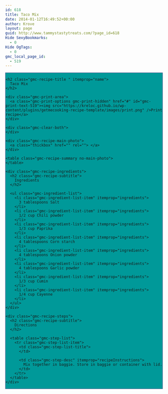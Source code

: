 ```yaml
---
id: 618
title: Taco Mix
date: 2014-01-12T16:49:52+00:00
author: Krove
layout: page
guid: http://www.tammystastytreats.com/?page_id=618
Hide SexyBookmarks:
  - 0
Hide OgTags:
  - 0
gmc_local_page_id:
  - 519
---
```

<div id="recipes">
  <div class="gmc-recipe" id="gmc-print-519" itemscope itemtype="http://schema.org/Recipe" style="background-color:#009999; border-color:#58528f;border-style:solid;border-width:thin;">
    <meta property="og:site_name" content="https://kreloc.github.io" />
    
    <h2 class="gmc-recipe-title " itemprop="name">
      Taco Mix
    </h2>
    
    <div class="gmc-print-area">
      <a class="gmc-print-options gmc-print-hidden" href="#" id="gmc-print-text-519"><img src="https://kreloc.github.io/wp-content/plugins/getmecooking-recipe-template/images/print.png" />Print recipe</a>
    </div>
    
    <div class="gmc-clear-both">
    </div>
    
    <div class="gmc-recipe-main-photo">
      <a class="thickbox" href="" rel=""> </a>
    </div>
    
    <table class="gmc-recipe-summary no-main-photo">
    </table>
    
    <div class="gmc-recipe-ingredients">
      <h2 class="gmc-recipe-subtitle">
        Ingredients
      </h2>
      
      <ul class="gmc-ingredient-list">
        <li class="gmc-ingredient-list-item" itemprop="ingredients">
          3 tablespoons Salt
        </li>
        <li class="gmc-ingredient-list-item" itemprop="ingredients">
          1/2 cup Chili powder
        </li>
        <li class="gmc-ingredient-list-item" itemprop="ingredients">
          1/3 cup Paprika
        </li>
        <li class="gmc-ingredient-list-item" itemprop="ingredients">
          4 tablespoons Corn starch
        </li>
        <li class="gmc-ingredient-list-item" itemprop="ingredients">
          4 tablespoons Onion powder
        </li>
        <li class="gmc-ingredient-list-item" itemprop="ingredients">
          4 tablespoons Garlic powder
        </li>
        <li class="gmc-ingredient-list-item" itemprop="ingredients">
          1/3 cup Cumin
        </li>
        <li class="gmc-ingredient-list-item" itemprop="ingredients">
          1/4 cup Cayenne
        </li>
      </ul>
    </div>
    
    <div class="gmc-recipe-steps">
      <h2 class="gmc-recipe-subtitle">
        Directions
      </h2>
      
      <table class="gmc-step-list">
        <tr class="gmc-step-list-item">
          <td class="gmc-step-list-title">
          </td>
          
          <td class="gmc-step-desc" itemprop="recipeInstructions">
            Mix together in baggie. Store in baggie or container with lid.
          </td>
        </tr>
      </table>
    </div>
  </div>
</div>
